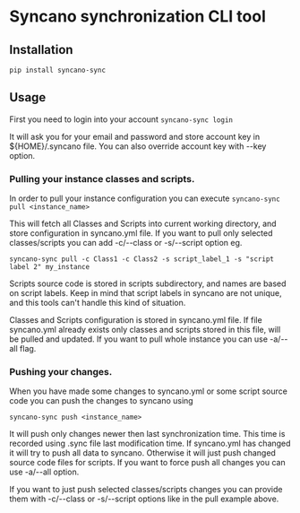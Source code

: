 # Syncano synchronization CLI tool

## Installation
``pip install syncano-sync``

## Usage

First you need to login into your account
``syncano-sync login``

It will ask you for your email and password and store account key in 
${HOME}/.syncano file. You can also override account key with --key option.

### Pulling your instance classes and scripts.

In order to pull your instance configuration you can execute
``syncano-sync pull <instance_name>``

This will fetch all Classes and Scripts into current working directory, and
store configuration in syncano.yml file. If you want to pull only selected
classes/scripts you can add -c/--class or -s/--script option eg. 

``syncano-sync pull -c Class1 -c Class2 -s script_label_1 -s "script label 2" my_instance``

Scripts source code is stored in scripts subdirectory, and names are based on
script labels. Keep in mind that script labels in syncano are not unique, and 
this tools can't handle this kind of situation.

Classes and Scripts configuration is stored in syncano.yml file. If file 
syncano.yml already exists only classes and scripts stored in this file, will
be pulled and updated. If you want to pull whole instance you can use -a/--all
flag.

### Pushing your changes.

When you have made some changes to syncano.yml or some script source code
you can push the changes to syncano using

``syncano-sync push <instance_name>``

It will push only changes newer then last synchronization time. This time is
recorded using .sync file last modification time. If syncano.yml has changed
it will try to push all data to syncano. Otherwise it will just push changed
source code files for scripts. If you want to force push all changes you can
use -a/--all option.

If you want to just push selected classes/scripts changes you can provide them
with -c/--class or -s/--script options like in the pull example above.
